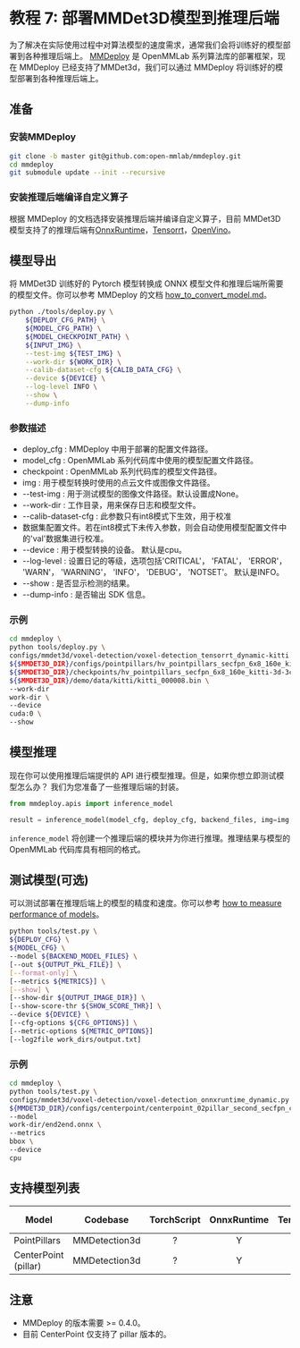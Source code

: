 # 教程 7: 部署MMDet3D模型到推理后端

为了解决在实际使用过程中对算法模型的速度需求，通常我们会将训练好的模型部署到各种推理后端上。 [MMDeploy](https://github.com/open-mmlab/mmdeploy) 是 OpenMMLab 系列算法库的部署框架，现在 MMDeploy 已经支持了MMDet3d，我们可以通过 MMDeploy 将训练好的模型部署到各种推理后端上。

## 准备

### 安装MMDeploy

```bash
git clone -b master git@github.com:open-mmlab/mmdeploy.git
cd mmdeploy
git submodule update --init --recursive
```

### 安装推理后端编译自定义算子

根据 MMDeploy 的文档选择安装推理后端并编译自定义算子，目前 MMDet3D 模型支持了的推理后端有[OnnxRuntime](https://mmdeploy.readthedocs.io/en/latest/backends/onnxruntime.html)，[Tensorrt](https://mmdeploy.readthedocs.io/en/latest/backends/tensorrt.html)，[OpenVino](https://mmdeploy.readthedocs.io/en/latest/backends/openvino.html)。

## 模型导出

将 MMDet3D 训练好的 Pytorch 模型转换成 ONNX 模型文件和推理后端所需要的模型文件。你可以参考 MMDeploy 的文档 [how_to_convert_model.md](https://github.com/open-mmlab/mmdeploy/blob/master/docs/zh_cn/tutorials/how_to_convert_model.md)。

```bash
python ./tools/deploy.py \
    ${DEPLOY_CFG_PATH} \
    ${MODEL_CFG_PATH} \
    ${MODEL_CHECKPOINT_PATH} \
    ${INPUT_IMG} \
    --test-img ${TEST_IMG} \
    --work-dir ${WORK_DIR} \
    --calib-dataset-cfg ${CALIB_DATA_CFG} \
    --device ${DEVICE} \
    --log-level INFO \
    --show \
    --dump-info
```

### 参数描述

* deploy_cfg : MMDeploy 中用于部署的配置文件路径。
* model_cfg : OpenMMLab 系列代码库中使用的模型配置文件路径。
* checkpoint : OpenMMLab 系列代码库的模型文件路径。
* img : 用于模型转换时使用的点云文件或图像文件路径。
* --test-img : 用于测试模型的图像文件路径。默认设置成None。
* --work-dir : 工作目录，用来保存日志和模型文件。
* --calib-dataset-cfg : 此参数只有int8模式下生效，用于校准
* 数据集配置文件。若在int8模式下未传入参数，则会自动使用模型配置文件中的'val'数据集进行校准。
* --device : 用于模型转换的设备。 默认是cpu。
* --log-level : 设置日记的等级，选项包括'CRITICAL'， 'FATAL'， 'ERROR'， 'WARN'， 'WARNING'， 'INFO'， 'DEBUG'， 'NOTSET'。 默认是INFO。
* --show : 是否显示检测的结果。
* --dump-info : 是否输出 SDK 信息。

### 示例

```bash
cd mmdeploy \
python tools/deploy.py \
configs/mmdet3d/voxel-detection/voxel-detection_tensorrt_dynamic-kitti.py \
${$MMDET3D_DIR}/configs/pointpillars/hv_pointpillars_secfpn_6x8_160e_kitti-3d-3class.py \
${$MMDET3D_DIR}/checkpoints/hv_pointpillars_secfpn_6x8_160e_kitti-3d-3class_20200620_230421-aa0f3adb.pth \
${$MMDET3D_DIR}/demo/data/kitti/kitti_000008.bin \
--work-dir
work-dir \
--device
cuda:0 \
--show
```

## 模型推理

现在你可以使用推理后端提供的 API 进行模型推理。但是，如果你想立即测试模型怎么办？ 我们为您准备了一些推理后端的封装。

```python
from mmdeploy.apis import inference_model

result = inference_model(model_cfg, deploy_cfg, backend_files, img=img, device=device)
```

`inference_model` 将创建一个推理后端的模块并为你进行推理。推理结果与模型的 OpenMMLab 代码库具有相同的格式。

## 测试模型(可选)

可以测试部署在推理后端上的模型的精度和速度。你可以参考 [how to measure performance of models](https://mmdeploy.readthedocs.io/en/latest/tutorials/how_to_measure_performance_of_models.html)。

```bash
python tools/test.py \
${DEPLOY_CFG} \
${MODEL_CFG} \
--model ${BACKEND_MODEL_FILES} \
[--out ${OUTPUT_PKL_FILE}] \
[--format-only] \
[--metrics ${METRICS}] \
[--show] \
[--show-dir ${OUTPUT_IMAGE_DIR}] \
[--show-score-thr ${SHOW_SCORE_THR}] \
--device ${DEVICE} \
[--cfg-options ${CFG_OPTIONS}] \
[--metric-options ${METRIC_OPTIONS}]
[--log2file work_dirs/output.txt]
```

### 示例

```bash
cd mmdeploy \
python tools/test.py \
configs/mmdet3d/voxel-detection/voxel-detection_onnxruntime_dynamic.py \
${MMDET3D_DIR}/configs/centerpoint/centerpoint_02pillar_second_secfpn_circlenms_4x8_cyclic_20e_nus.py \
--model
work-dir/end2end.onnx \
--metrics
bbox \
--device
cpu
```

## 支持模型列表

| Model                | Codebase      | TorchScript | OnnxRuntime | TensorRT | NCNN  | PPLNN | OpenVINO | Model config                                                                           |
| -------------------- | ------------- | :---------: | :---------: | :------: | :---: | :---: | :------: | -------------------------------------------------------------------------------------- |
| PointPillars         | MMDetection3d |      ?      |      Y      |    Y     |   N   |   N   |    Y     | [config](https://github.com/open-mmlab/mmdetection3d/blob/master/configs/pointpillars) |
| CenterPoint (pillar) | MMDetection3d |      ?      |      Y      |    Y     |   N   |   N   |    Y     | [config](https://github.com/open-mmlab/mmdetection3d/blob/master/configs/centerpoint)  |

## 注意

* MMDeploy 的版本需要 >= 0.4.0。
* 目前 CenterPoint 仅支持了 pillar 版本的。
